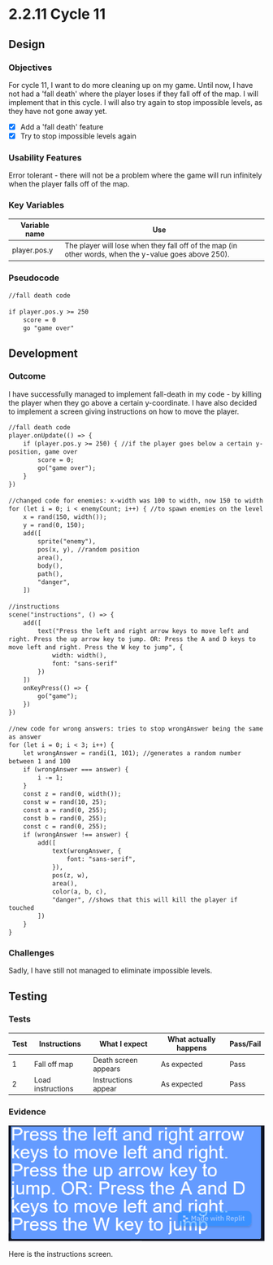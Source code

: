 # 2.2.11 Cycle 11

## Design

### Objectives

For cycle 11, I want to do more cleaning up on my game. Until now, I have not had a 'fall death' where the player loses if they fall off of the map. I will implement that in this cycle. I will also try again to stop impossible levels, as they have not gone away yet.

* [x] Add a 'fall death' feature
* [x] Try to stop impossible levels again

### Usability Features

Error tolerant - there will not be a problem where the game will run infinitely when the player falls off of the map.

### Key Variables

<table><thead><tr><th>Variable name</th><th>Use</th><th data-hidden></th></tr></thead><tbody><tr><td>player.pos.y</td><td>The player will lose when they fall off of the map (in other words, when the y-value goes above 250).</td><td></td></tr></tbody></table>

### Pseudocode

```
//fall death code

if player.pos.y >= 250
    score = 0
    go "game over"
```

## Development

### Outcome

I have successfully managed to implement fall-death in my code - by killing the player when they go above a certain y-coordinate. I have also decided to implement a screen giving instructions on how to move the player.

```
//fall death code
player.onUpdate(() => {
    if (player.pos.y >= 250) { //if the player goes below a certain y-position, game over
        score = 0;
        go("game over");
    }
})

//changed code for enemies: x-width was 100 to width, now 150 to width
for (let i = 0; i < enemyCount; i++) { //to spawn enemies on the level
    x = rand(150, width());
    y = rand(0, 150);
    add([
        sprite("enemy"),
        pos(x, y), //random position
        area(),
        body(),
        path(),
        "danger",
    ])

//instructions
scene("instructions", () => {
    add([
        text("Press the left and right arrow keys to move left and right. Press the up arrow key to jump. OR: Press the A and D keys to move left and right. Press the W key to jump", {
            width: width(),
            font: "sans-serif"
        })
    ])
    onKeyPress(() => {
        go("game");
    })
})

//new code for wrong answers: tries to stop wrongAnswer being the same as answer
for (let i = 0; i < 3; i++) {
    let wrongAnswer = randi(1, 101); //generates a random number between 1 and 100
    if (wrongAnswer === answer) {
        i -= 1;
    }
    const z = rand(0, width());
    const w = rand(10, 25);
    const a = rand(0, 255);
    const b = rand(0, 255);
    const c = rand(0, 255);
    if (wrongAnswer !== answer) {
        add([
            text(wrongAnswer, {
                font: "sans-serif",
            }),
            pos(z, w),
            area(),
            color(a, b, c),
            "danger", //shows that this will kill the player if touched
        ])
    }
}
```

### Challenges

Sadly, I have still not managed to eliminate impossible levels.

## Testing

### Tests

| Test | Instructions      | What I expect        | What actually happens | Pass/Fail |
| ---- | ----------------- | -------------------- | --------------------- | --------- |
| 1    | Fall off map      | Death screen appears | As expected           | Pass      |
| 2    | Load instructions | Instructions appear  | As expected           | Pass      |

### Evidence

![](../.gitbook/assets/image.png)

Here is the instructions screen.
